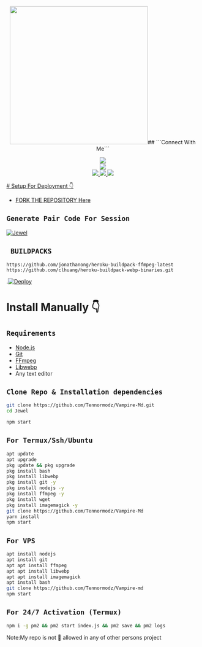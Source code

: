 <p align="center">
<img src="https://telegra.ph/file/6df8affbde800234b9436.jpg" width="360" height="360"/>## ```Connect With Me```
<p align="center">
<a href="https://youtube.com/@gideonowino-gc2ry?si=EF9V0pNRVRya_hjM"><img src="https://img.shields.io/badge/YouTube-ff0000?style=for-the-badge&logo=youtube&logoColor=ff000000&link=https://youtube.com/@DGXeon" /><br>
<a href="https://whatsapp.com/channel/0029VadqmtNA89MlYOW7Ep2n"><img src="https://img.shields.io/badge/WhatsApp Channel-25D366?style=for-the-badge&logo=whatsapp&logoColor=white&link=[https://whatsapp.com/channel/0029VaG9VfPKWEKk1rxTQD20](https://whatsapp.com/channel/0029VaWrCuH35fLuVP2iCc2R)" /><br>
<a href="https://t.me/Giddy_Tennor"><img src="https://img.shields.io/badge/Telegram-00FFFF?style=for-the-badge&logo=telegram&logoColor=white" />
<a href="[[[https://whatsapp.com/channel/0029VadqmtNA89MlYOW7Ep2n](https://whatsapp.com/channel/0029VaWrCuH35fLuVP2iCc2R)](https://chat.whatsapp.com/Dy45nOiMm8ECJLdIR2wBbB)]"><img src="https://img.shields.io/badge/WhatsApp Group-25D366?style=for-the-badge&logo=whatsapp&logoColor=white" />
<a href="https://www.instagram.com/giddy_tennor_?igsh=YzZ0NDRoaXFxM2Zk=="><img src="https://img.shields.io/badge/Instagram-A020F0?style=for-the-badge&logo=instagram&logoColor=white" />
</p>
# Setup For Deployment 👇

- FORK THE REPOSITORY [Here](https://github.com/Tennormodz/Vampire-Md/fork)

## `Generate Pair Code For Session`
[![Jewel](https://repl.it/badge/github/quiec/whatsasena)](https://replit.com/@pesguru02/Classic-Pairing)

## ` BUILDPACKS`

```
https://github.com/jonathanong/heroku-buildpack-ffmpeg-latest
https://github.com/clhuang/heroku-buildpack-webp-binaries.git
```

.[![Deploy](https://www.herokucdn.com/deploy/button.svg)](https://dashboard.heroku.com/new?template=https://github.com/Tennormodz/Vampire-Md?tab=readme-ov-file)
# Install Manually 👇
## `Requirements`
* [Node.js](https://nodejs.org/en/)
* [Git](https://git-scm.com/downloads)
* [FFmpeg](https://github.com/BtbN/FFmpeg-Builds/releases/download/autobuild-2020-12-08-13-03/ffmpeg-n4.3.1-26-gca55240b8c-win64-gpl-4.3.zip)
* [Libwebp](https://developers.google.com/speed/webp/download)
* Any text editor
## `Clone Repo & Installation dependencies`
```bash
git clone https://github.com/Tennormodz/Vampire-Md.git
cd Jewel

npm start
```
## `For Termux/Ssh/Ubuntu`
```bash
apt update
apt upgrade
pkg update && pkg upgrade
pkg install bash
pkg install libwebp
pkg install git -y
pkg install nodejs -y 
pkg install ffmpeg -y 
pkg install wget
pkg install imagemagick -y
git clone https://github.com/Tennormodz/Vampire-Md
yarn install
npm start
```
## `For VPS`
```bash
apt install nodejs 
apt install git 
apt apt install ffmpeg 
apt apt install libwebp 
apt apt install imagemagick
apt install bash
git clone https://github.com/Tennormodz/Vampire-md 
npm start
```
## `For 24/7 Activation (Termux)`
```bash
npm i -g pm2 && pm2 start index.js && pm2 save && pm2 logs
```
Note:My repo is not 🚫 allowed in any of other persons project 

